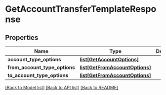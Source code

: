 # GetAccountTransferTemplateResponse

## Properties
Name | Type | Description | Notes
------------ | ------------- | ------------- | -------------
**account_type_options** | [**list[GetAccountOptions]**](GetAccountOptions.md) |  | [optional] 
**from_account_type_options** | [**list[GetFromAccountOptions]**](GetFromAccountOptions.md) |  | [optional] 
**to_account_type_options** | [**list[GetFromAccountOptions]**](GetFromAccountOptions.md) |  | [optional] 

[[Back to Model list]](../README.md#documentation-for-models) [[Back to API list]](../README.md#documentation-for-api-endpoints) [[Back to README]](../README.md)

